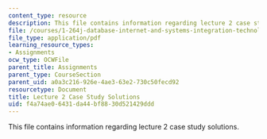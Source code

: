 ```yaml
---
content_type: resource
description: This file contains information regarding lecture 2 case study solutions.
file: /courses/1-264j-database-internet-and-systems-integration-technologies-fall-2013/f4a74ae06431da44bf8830d521429ddd_MIT1_264JF13_L2_sol.pdf
file_type: application/pdf
learning_resource_types:
- Assignments
ocw_type: OCWFile
parent_title: Assignments
parent_type: CourseSection
parent_uid: a0a3c216-926e-4ae3-63e2-730c50fecd92
resourcetype: Document
title: Lecture 2 Case Study Solutions
uid: f4a74ae0-6431-da44-bf88-30d521429ddd
---
```

This file contains information regarding lecture 2 case study solutions.